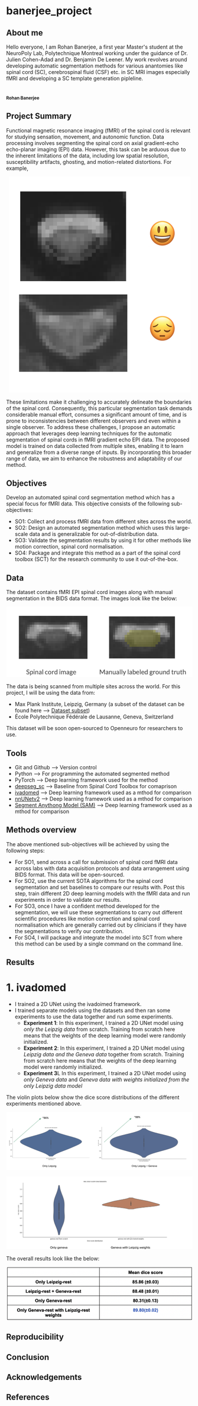 # banerjee_project

## About me

Hello everyone, I am Rohan Banerjee, a first year Master's student at the NeuroPoly Lab, Polytechnique Montreal working under the guidance of Dr. Julien Cohen-Adad and Dr. Benjamin De Leener. My work revolves around developing automatic segmentation methods for various anantomies like spinal cord (SC), cerebrospinal fluid (CSF) etc. in SC MRI images especially fMRI and developing a SC template generation pipleline.

<a 
href="https://github.com/rohanbanerjee">
   <img src="https://avatars.githubusercontent.com/u/25586344?v=4?s=100" width="100px;" alt=""/>
   <br /><sub><b>Rohan Banerjee</b></sub>
</a>

## Project Summary

Functional magnetic resonance imaging (fMRI) of the spinal cord is relevant for studying sensation, movement, and autonomic function. Data processing involves segmenting the spinal cord on axial gradient-echo echo-planar imaging (EPI) data. However, this task can be arduous due to the inherent limitations of the data, including low spatial resolution, susceptibility artifacts, ghosting, and motion-related distortions. For example, 

<p align="center">
  <img src="images/low_contrast.png" alt=""/>
</p>

These limitations make it challenging to accurately delineate the boundaries of the spinal cord. Consequently, this particular segmentation task demands considerable manual effort, consumes a significant amount of time, and is prone to inconsistencies between different observers and even within a single observer. To address these challenges, I propose an automatic approach that leverages deep learning techniques for the automatic segmentation of spinal cords in fMRI gradient echo EPI data. The proposed model is trained on data collected from multiple sites, enabling it to learn and generalize from a diverse range of inputs. By incorporating this broader range of data, we aim to enhance the robustness and adaptability of our method. 


## Objectives

Develop an automated spinal cord segmentation method which has a special focus for fMRI data. This objective consists of the following sub-objectives:
* SO1: Collect and process fMRI data from different sites across the world.
* SO2: Design an automated segmentation method which uses this large-scale data and is generalizable for out-of-distribution data.
* SO3: Validate the segmentation results by using it for other methods like motion correction, spinal cord normalisation.
* SO4: Package and integrate this method as a part of the spinal cord toolbox (SCT) for the research community to use it out-of-the-box.



## Data
The dataset contains fMRI EPI spinal cord images along with manual segmentation in the BIDS data format. The images look like the below:

<p align="center">
  <img src="images/dataset.png" alt=""/>
</p>

The data is being scanned from multiple sites across the world. For this project, I will be using the data from:
* Max Plank Institute, Leipzig, Germany (a subset of the dataset can be found here --> [Dataset subset](https://github.com/sct-pipeline/fmri-segmentation/tree/main/data_leipzig_rest))
* École Polytechnique Fédérale de Lausanne, Geneva, Switzerland

This dataset will be soon open-sourced to Openneuro for researchers to use.


## Tools

* Git and Github --> Version control
* Python --> For programming the automated segmented method
* PyTorch --> Deep learning framework used for the method
* [deepseg_sc](https://spinalcordtoolbox.com/user_section/command-line.html?highlight=deepseg#sct-deepseg-sc) --> Baseline from Spinal Cord Toolbox for comaprison
* [ivadomed](https://github.com/ivadomed) --> Deep learning framework used as a mthod for comparison
* [nnUNetv2](https://github.com/MIC-DKFZ/nnUNet) --> Deep learning framework used as a mthod for comparison
* [Segment Anythong Model (SAM)](https://segment-anything.com/) --> Deep learning framework used as a mthod for comparison

## Methods overview

The above mentioned sub-objectives will be achieved by using the following steps:

* For SO1, send across a call for submission of spinal cord fMRI data across labs with data acquisition protocols and data arrangement using BIDS format. This data will be open-sourced.
* For SO2, use the current SOTA algorithms for the spinal cord segmentation and set baselines to compare our results with. Post this step, train different 2D deep learning models with the fMRI data and run experiments in order to validate our results.
* For SO3, once I have a confident method developed for the segmentation, we will use these segmentations to carry out different scientific procedures like motion correction and spinal cord normalisation which are generally carried out by clinicians if they have the segmentations to verify our contribution.
* For SO4, I will package and integrate the model into SCT from where this method can be used by a single command on the command line. 

<!-- 1. <b>ivadomed</b>

For using the ivadomed framework, I used a 2D UNet model from the available architectures [here](https://ivadomed.org/tutorials/one_class_segmentation_2d_unet.html?highlight=2D%20U-Net).  -->

## Results 

# 1. ivadomed
* I trained a 2D UNet using the ivadoimed framework.
* I trained separate models using the datasets and then ran some experiments to use the data together and run some experiments.
   * <b>Experiment 1</b>: In this experiment, I trained a 2D UNet model using *only the Leipzig data* from scratch. Training from scratch here means that the weights of the deep learning model were randomly initialized.
   * <b>Experiment 2</b>: In this experiment, I trained a 2D UNet model using *Leipzig data and the Geneva data* together from scratch. Training from scratch here means that the weights of the deep learning model were randomly initialized.
   * <b>Experiment 3</b>L In this experiment, I trained a 2D UNet model using *only Geneva data* and *Geneva data with weights initialized from the only Leipzig data model*

The violin plots below show the dice score distributions of the different experiments mentioned above.

<p align="center">
  <img src="images/exp_1_2.png" alt=""/>
</p>

<p align="center">
  <img src="images/exp_3.png" alt=""/>
</p>

The overall results look like the below:

<p align="center">
  <img src="images/ivado_results.png" alt=""/>
</p>





## Reproducibility

## Conclusion

## Acknowledgements

## References